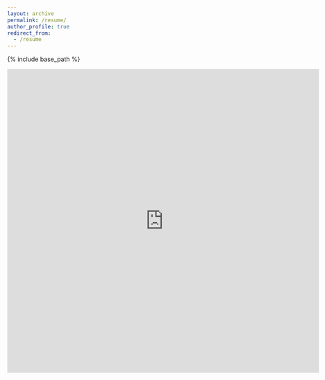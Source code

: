 ```yaml
---
layout: archive
permalink: /resume/
author_profile: true
redirect_from:
  - /resume
---
```


{% include base_path %}

<iframe src="https://zmeers.github.io/files/resume_zoe_meers_fe.pdf" style="width:718px; height:700px;" frameborder="0"></iframe>
